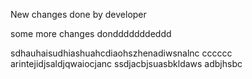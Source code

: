 New changes done by developer

some more changes dondddddddeddd

sdhauhaisudhiashuahcdiaohszhenadiwsnalnc
cccccc
arintejidjsaldjqwaiocjanc
ssdjacbjsuasbkldaws
adbjhsbc
